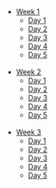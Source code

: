 * [Week 1](https://github.com/greenfox-academy/DeveloperADJ/tree/master/week-01)
   * [Day 1](https://github.com/greenfox-academy/DeveloperADJ/tree/master/week-01/day-1) </br>
   * [Day 2](https://github.com/greenfox-academy/DeveloperADJ/tree/master/week-01/day-2/) </br>
   * [Day 3](https://github.com/greenfox-academy/DeveloperADJ/tree/master/week-01/day-3) </br>
   * [Day 4](https://github.com/greenfox-academy/DeveloperADJ/tree/master/week-01/day-4) </br>
   * [Day 5](https://github.com/greenfox-academy/DeveloperADJ/tree/master/week-01/day-5) </br>
   </br>
* [Week 2](https://github.com/greenfox-academy/DeveloperADJ/tree/master/week-02)
   * [Day 1](https://github.com/greenfox-academy/DeveloperADJ/tree/master/week-02/day-1) </br>
   * [Day 2](https://github.com/greenfox-academy/DeveloperADJ/tree/master/week-02/day-2) </br>
   * [Day 3](https://github.com/greenfox-academy/DeveloperADJ/tree/master/week-02/day-3) </br>
   * [Day 4](https://github.com/greenfox-academy/DeveloperADJ/tree/master/week-02/day-4) </br>
   * [Day 5](https://github.com/greenfox-academy/DeveloperADJ/tree/master/week-02/day-5) </br>
   </br>
 * [Week 3](https://github.com/greenfox-academy/DeveloperADJ/tree/master/week-03)
   * [Day 1](https://github.com/greenfox-academy/DeveloperADJ/tree/master/week-03/day-1) </br>
   * [Day 2](https://github.com/greenfox-academy/DeveloperADJ/tree/master/week-03/day-2)</br>
   * [Day 3](https://github.com/greenfox-academy/DeveloperADJ/tree/master/week-03/day-3)</br>
   * [Day 4](https://github.com/greenfox-academy/DeveloperADJ/tree/master/week-03/day-4)</br>
   * [Day 5](https://github.com/greenfox-academy/DeveloperADJ/tree/master/week-03/day-5)</br>
